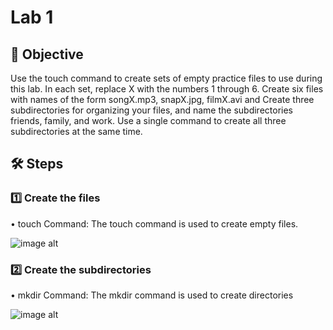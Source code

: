 # Lab 1

## 📌 Objective  
Use the touch command to create sets of empty practice files to use during this lab. In each set, replace X with the numbers 1 through 6. Create six files with names of the form songX.mp3, snapX.jpg, filmX.avi and Create three subdirectories for organizing your files, and name the subdirectories friends, family, and work. Use a single command to create all three subdirectories at the same time.

## 🛠️ Steps  

### 1️⃣ **Create the files**  
•	touch Command: The touch command is used to create empty files.

![image alt](https://github.com/anushajindal2046/LINUX-LAB/blob/main/Lab1/lab1-1.png)

### 2️⃣ **Create the subdirectories**  
•	mkdir Command: The mkdir command is used to create directories 

![image alt](https://github.com/anushajindal2046/LINUX-LAB/blob/main/Lab1/lab1-2.png)
